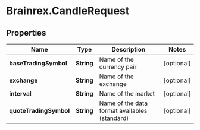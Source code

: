 # Brainrex.CandleRequest

## Properties
Name | Type | Description | Notes
------------ | ------------- | ------------- | -------------
**baseTradingSymbol** | **String** | Name of the currency pair | [optional] 
**exchange** | **String** | Name of the exchange | [optional] 
**interval** | **String** | Name of the market | [optional] 
**quoteTradingSymbol** | **String** | Name of the data format availables (standard) | [optional] 


